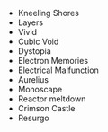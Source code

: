 - Kneeling Shores
- Layers
- Vivid
- Cubic Void
- Dystopia
- Electron Memories
- Electrical Malfunction 
- Aurelius
- Monoscape
- Reactor meltdown
- Crimson Castle
- Resurgo
